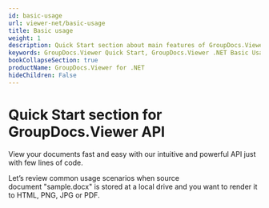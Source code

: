 ```yaml
---
id: basic-usage
url: viewer-net/basic-usage
title: Basic usage
weight: 1
description: Quick Start section about main features of GroupDocs.Viewer API, describes how to view documents with just couple lines of code. 
keywords: GroupDocs.Viewer Quick Start, GroupDocs.Viewer .NET Basic Usage, GroupDocs.Viewer Quick Start C#, GroupDocs.Viewer Get Started
bookCollapseSection: true
productName: GroupDocs.Viewer for .NET
hideChildren: False
---
```

# Quick Start section for GroupDocs.Viewer API

View your documents fast and easy with our intuitive and powerful API just with few lines of code.

Let’s review common usage scenarios when source document "sample.docx" is stored at a local drive and you want to render it to HTML, PNG, JPG or PDF.
